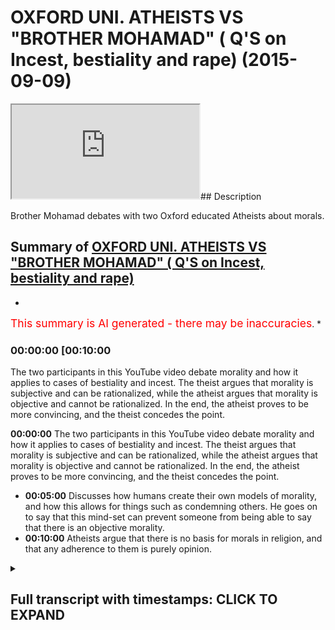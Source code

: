 # OXFORD UNI. ATHEISTS VS "BROTHER MOHAMAD" ( Q'S on Incest, bestiality and rape) (2015-09-09)

<iframe loading='lazy' src='https://www.youtube.com/embed/7cp4IKRrDK8'></iframe>## Description

Brother Mohamad debates with two Oxford educated Atheists about morals.

## Summary of [OXFORD UNI. ATHEISTS VS "BROTHER MOHAMAD" ( Q'S on Incest, bestiality and rape)](https://www.youtube.com/watch?v=7cp4IKRrDK8)

*

<span style="color:red; font-size:125%">This summary is AI generated - there may be inaccuracies</span>. [](/)*

### <a onclick="modifyYTiframeseektime('600')">00:00:00 [00:10:00</a>

The two participants in this YouTube video debate morality and how it applies to cases of bestiality and incest. The theist argues that morality is subjective and can be rationalized, while the atheist argues that morality is objective and cannot be rationalized. In the end, the atheist proves to be more convincing, and the theist concedes the point.

**<a onclick="modifyYTiframeseektime('0')">00:00:00</a>** The two participants in this YouTube video debate morality and how it applies to cases of bestiality and incest. The theist argues that morality is subjective and can be rationalized, while the atheist argues that morality is objective and cannot be rationalized. In the end, the atheist proves to be more convincing, and the theist concedes the point.

* **<a onclick="modifyYTiframeseektime('300')">00:05:00</a>** Discusses how humans create their own models of morality, and how this allows for things such as condemning others. He goes on to say that this mind-set can prevent someone from being able to say that there is an objective morality.
* **<a onclick="modifyYTiframeseektime('600')">00:10:00</a>** Atheists argue that there is no basis for morals in religion, and that any adherence to them is purely opinion.

<details><summary><h2>Full transcript with timestamps: CLICK TO EXPAND</h2></summary>

<a onclick="modifyYTiframeseektime('7)')">0:00:07 absolute loyalty cannot set to exist</a>
<a onclick="modifyYTiframeseektime('11)')">0:00:11 unless one believes in an all-knowing</a>
<a onclick="modifyYTiframeseektime('13)')">0:00:13 entity that dictates such truth that is</a>
<a onclick="modifyYTiframeseektime('18)')">0:00:18 because there is no social equivalent to</a>
<a onclick="modifyYTiframeseektime('20)')">0:00:20 sale the scientific method so you can't</a>
<a onclick="modifyYTiframeseektime('23)')">0:00:23 for example put morals under the</a>
<a onclick="modifyYTiframeseektime('25)')">0:00:25 microscope</a>
<a onclick="modifyYTiframeseektime('26)')">0:00:26 while ahora the suspect the two also</a>
<a onclick="modifyYTiframeseektime('29)')">0:00:29 educated in hated Michael who is</a>
<a onclick="modifyYTiframeseektime('33)')">0:00:33 studying Arabic and Islamic studies at</a>
<a onclick="modifyYTiframeseektime('37)')">0:00:37 Oxford University is going to Jordan</a>
<a onclick="modifyYTiframeseektime('39)')">0:00:39 today or tomorrow it's after Saturday</a>
<a onclick="modifyYTiframeseektime('42)')">0:00:42 and so he's going to immerse himself in</a>
<a onclick="modifyYTiframeseektime('44)')">0:00:44 an arabic-speaking country he's an</a>
<a onclick="modifyYTiframeseektime('46)')">0:00:46 atheist I'm a theist I believe in God he</a>
<a onclick="modifyYTiframeseektime('48)')">0:00:48 doesn't believe in God in this</a>
<a onclick="modifyYTiframeseektime('49)')">0:00:49 discussion we're gonna try and see which</a>
<a onclick="modifyYTiframeseektime('51)')">0:00:51 one makes more sense we're trying fish</a>
<a onclick="modifyYTiframeseektime('53)')">0:00:53 out of these arguments and so the first</a>
<a onclick="modifyYTiframeseektime('55)')">0:00:55 thing I will ask you if you say yeah</a>
<a onclick="modifyYTiframeseektime('61)')">0:01:01 ultimate truth actually as I say no it's</a>
<a onclick="modifyYTiframeseektime('66)')">0:01:06 not I can't say that not true and I like</a>
<a onclick="modifyYTiframeseektime('70)')">0:01:10 how you set me up there but again I hope</a>
<a onclick="modifyYTiframeseektime('74)')">0:01:14 I prove to you the view but generally</a>
<a onclick="modifyYTiframeseektime('77)')">0:01:17 I've come up with is my freedom to say</a>
<a onclick="modifyYTiframeseektime('78)')">0:01:18 broadly across the spectrum you consent</a>
<a onclick="modifyYTiframeseektime('80)')">0:01:20 is implementable really important I'm</a>
<a onclick="modifyYTiframeseektime('84)')">0:01:24 just because what you're saying is a bit</a>
<a onclick="modifyYTiframeseektime('86)')">0:01:26 of attempt intended to play and I want</a>
<a onclick="modifyYTiframeseektime('87)')">0:01:27 to come back to the core so you're</a>
<a onclick="modifyYTiframeseektime('90)')">0:01:30 saying that because I listened to you</a>
<a onclick="modifyYTiframeseektime('92)')">0:01:32 carefully I don't want to lose this</a>
<a onclick="modifyYTiframeseektime('93)')">0:01:33 point you said that something is</a>
<a onclick="modifyYTiframeseektime('94)')">0:01:34 rationalizing oh you can rationalize it</a>
<a onclick="modifyYTiframeseektime('96)')">0:01:36 and it's prescriptive and then you can</a>
<a onclick="modifyYTiframeseektime('99)')">0:01:39 move forward with that as a subjective</a>
<a onclick="modifyYTiframeseektime('100)')">0:01:40 rerunning you said back as a strong</a>
<a onclick="modifyYTiframeseektime('103)')">0:01:43 subjective perception as a strong</a>
<a onclick="modifyYTiframeseektime('104)')">0:01:44 subjective you've just described</a>
<a onclick="modifyYTiframeseektime('106)')">0:01:46 narcissism</a>
<a onclick="modifyYTiframeseektime('109)')">0:01:49 scribed not season it is rationalize</a>
<a onclick="modifyYTiframeseektime('113)')">0:01:53 abou in the mind of Marcy's and is</a>
<a onclick="modifyYTiframeseektime('115)')">0:01:55 prescriptive against the Jews so is it</a>
<a onclick="modifyYTiframeseektime('118)')">0:01:58 okay for Hitler to do what he did</a>
<a onclick="modifyYTiframeseektime('120)')">0:02:00 well that's what we have competing ideas</a>
<a onclick="modifyYTiframeseektime('123)')">0:02:03 about morality but it's okay I would say</a>
<a onclick="modifyYTiframeseektime('130)')">0:02:10 no but why not well because I have a</a>
<a onclick="modifyYTiframeseektime('133)')">0:02:13 different I believe I have more</a>
<a onclick="modifyYTiframeseektime('134)')">0:02:14 convincing idea when Rama to come so</a>
<a onclick="modifyYTiframeseektime('137)')">0:02:17 subjective morality versus subjective</a>
<a onclick="modifyYTiframeseektime('138)')">0:02:18 mind but both of them are crushing the</a>
<a onclick="modifyYTiframeseektime('140)')">0:02:20 lies that were both from prescriptive I</a>
<a onclick="modifyYTiframeseektime('141)')">0:02:21 would say none of it - one is</a>
<a onclick="modifyYTiframeseektime('143)')">0:02:23 International high school</a>
<a onclick="modifyYTiframeseektime('144)')">0:02:24 why not because they despise the minds</a>
<a onclick="modifyYTiframeseektime('146)')">0:02:26 they well regard that they want keeping</a>
<a onclick="modifyYTiframeseektime('149)')">0:02:29 in regard people's autonomy and so I</a>
<a onclick="modifyYTiframeseektime('151)')">0:02:31 have to keep it does that have certain</a>
<a onclick="modifyYTiframeseektime('152)')">0:02:32 so that ask me that's my own but no but</a>
<a onclick="modifyYTiframeseektime('154)')">0:02:34 you've said that you have to keep you</a>
<a onclick="modifyYTiframeseektime('155)')">0:02:35 just put something in there you</a>
<a onclick="modifyYTiframeseektime('156)')">0:02:36 superimpose that liberal principle is</a>
<a onclick="modifyYTiframeseektime('158)')">0:02:38 that has to keep himself into</a>
<a onclick="modifyYTiframeseektime('160)')">0:02:40 considerations people people autonomy</a>
<a onclick="modifyYTiframeseektime('162)')">0:02:42 and yeah yeah this is the harm principle</a>
<a onclick="modifyYTiframeseektime('163)')">0:02:43 Jase mill right and on liberty has wrote</a>
<a onclick="modifyYTiframeseektime('166)')">0:02:46 a book and he said you know so long as</a>
<a onclick="modifyYTiframeseektime('167)')">0:02:47 you're not harming anyone else do what</a>
<a onclick="modifyYTiframeseektime('169)')">0:02:49 you wanna do I mean in a nutshell really</a>
<a onclick="modifyYTiframeseektime('171)')">0:02:51 this this for the camera but middle</a>
<a onclick="modifyYTiframeseektime('174)')">0:02:54 isn't of the same sort of in this</a>
<a onclick="modifyYTiframeseektime('176)')">0:02:56 particular I mean you've caught the hum</a>
<a onclick="modifyYTiframeseektime('178)')">0:02:58 principle so what I'm saying to you know</a>
<a onclick="modifyYTiframeseektime('179)')">0:02:59 they're completely different I mean if</a>
<a onclick="modifyYTiframeseektime('181)')">0:03:01 I'm saying this is completely against</a>
<a onclick="modifyYTiframeseektime('183)')">0:03:03 Kansas idea</a>
<a onclick="modifyYTiframeseektime('186)')">0:03:06 okay actually it's not completely</a>
<a onclick="modifyYTiframeseektime('189)')">0:03:09 against it but that's another because</a>
<a onclick="modifyYTiframeseektime('190)')">0:03:10 you know so if you were to say for</a>
<a onclick="modifyYTiframeseektime('192)')">0:03:12 example the greatest benefit in a gang</a>
<a onclick="modifyYTiframeseektime('196)')">0:03:16 rape from by the gang rapers overwhelms</a>
<a onclick="modifyYTiframeseektime('199)')">0:03:19 out the person victim personal economy</a>
<a onclick="modifyYTiframeseektime('203)')">0:03:23 which is a liberal principle it's a</a>
<a onclick="modifyYTiframeseektime('205)')">0:03:25 liberal principle you get that one okay</a>
<a onclick="modifyYTiframeseektime('207)')">0:03:27 so how can you put your subjective</a>
<a onclick="modifyYTiframeseektime('209)')">0:03:29 liberal principle onto in there as if a</a>
<a onclick="modifyYTiframeseektime('211)')">0:03:31 subjective reality I'm not saying as</a>
<a onclick="modifyYTiframeseektime('214)')">0:03:34 injected I'm just saying it's some</a>
<a onclick="modifyYTiframeseektime('215)')">0:03:35 compelling to the point I can say the</a>
<a onclick="modifyYTiframeseektime('219)')">0:03:39 same thing about it's like but a</a>
<a onclick="modifyYTiframeseektime('222)')">0:03:42 dissolute and you convince people with</a>
<a onclick="modifyYTiframeseektime('224)')">0:03:44 that no but I can say the same thing</a>
<a onclick="modifyYTiframeseektime('225)')">0:03:45 about Judaism and Hinduism an indica set</a>
<a onclick="modifyYTiframeseektime('227)')">0:03:47 when the point is it's all subject and</a>
<a onclick="modifyYTiframeseektime('229)')">0:03:49 we can you see how life become so hard</a>
<a onclick="modifyYTiframeseektime('231)')">0:03:51 yeah to it can you see how it is this is</a>
<a onclick="modifyYTiframeseektime('233)')">0:03:53 why one of his colleagues also</a>
<a onclick="modifyYTiframeseektime('234)')">0:03:54 University Michael is more to do with</a>
<a onclick="modifyYTiframeseektime('237)')">0:03:57 social sciences of his buddies for</a>
<a onclick="modifyYTiframeseektime('239)')">0:03:59 Islamic studies and studying physics at</a>
<a onclick="modifyYTiframeseektime('245)')">0:04:05 Oxford so it's a bit more the twist the</a>
<a onclick="modifyYTiframeseektime('247)')">0:04:07 scientific edge to it</a>
<a onclick="modifyYTiframeseektime('249)')">0:04:09 he's also an atheist we're gonna go</a>
<a onclick="modifyYTiframeseektime('251)')">0:04:11 through some of the arguments for and</a>
<a onclick="modifyYTiframeseektime('253)')">0:04:13 against a deity so would you say is a</a>
<a onclick="modifyYTiframeseektime('256)')">0:04:16 post modernist think it's back yeah this</a>
<a onclick="modifyYTiframeseektime('257)')">0:04:17 bestiality and man haven't sessions for</a>
<a onclick="modifyYTiframeseektime('259)')">0:04:19 some new land horse or donkey</a>
<a onclick="modifyYTiframeseektime('263)')">0:04:23 okay did you say that it's wrong</a>
<a onclick="modifyYTiframeseektime('265)')">0:04:25 ultimately by altering the action you're</a>
<a onclick="modifyYTiframeseektime('269)')">0:04:29 asking me objectively yeah objectively</a>
<a onclick="modifyYTiframeseektime('271)')">0:04:31 no that's the reasoning for that is that</a>
<a onclick="modifyYTiframeseektime('276)')">0:04:36 it's not for me when you take me</a>
<a onclick="modifyYTiframeseektime('280)')">0:04:40 objective you mean effectively</a>
<a onclick="modifyYTiframeseektime('281)')">0:04:41 definitely done it's externally verses</a>
<a onclick="modifyYTiframeseektime('284)')">0:04:44 written in the code of the perspective</a>
<a onclick="modifyYTiframeseektime('286)')">0:04:46 saying about well I'm saying it's not</a>
<a onclick="modifyYTiframeseektime('289)')">0:04:49 it's unchangeable something else is</a>
<a onclick="modifyYTiframeseektime('290)')">0:04:50 definitely a true statement</a>
<a onclick="modifyYTiframeseektime('292)')">0:04:52 it's a next one it's and it would still</a>
<a onclick="modifyYTiframeseektime('294)')">0:04:54 be a true saying even if there was no</a>
<a onclick="modifyYTiframeseektime('295)')">0:04:55 community yeah but it's a true statement</a>
<a onclick="modifyYTiframeseektime('301)')">0:05:01 I say it's a true statement to say that</a>
<a onclick="modifyYTiframeseektime('302)')">0:05:02 this report about animal is the wrong</a>
<a onclick="modifyYTiframeseektime('306)')">0:05:06 thickness would you say buzzer Oh degree</a>
<a onclick="modifyYTiframeseektime('307)')">0:05:07 that is a wrong thing but not the same</a>
<a onclick="modifyYTiframeseektime('310)')">0:05:10 reasoning and grinding gee well you</a>
<a onclick="modifyYTiframeseektime('312)')">0:05:12 can't hire a Zappos problem mate here's</a>
<a onclick="modifyYTiframeseektime('314)')">0:05:14 the hitting just because I'm opposed to</a>
<a onclick="modifyYTiframeseektime('316)')">0:05:16 - in the sense that I do not believe</a>
<a onclick="modifyYTiframeseektime('319)')">0:05:19 there's an absolute truth no absolute</a>
<a onclick="modifyYTiframeseektime('322)')">0:05:22 truth about - Jack well I mean it's like</a>
<a onclick="modifyYTiframeseektime('325)')">0:05:25 it just because I can't I can call I can</a>
<a onclick="modifyYTiframeseektime('328)')">0:05:28 so allow a lot of things because the</a>
<a onclick="modifyYTiframeseektime('329)')">0:05:29 reason is so they're pinyin and fluffy</a>
<a onclick="modifyYTiframeseektime('330)')">0:05:30 no no it doesn't mean nothing</a>
<a onclick="modifyYTiframeseektime('332)')">0:05:32 what does it mean it just means that I</a>
<a onclick="modifyYTiframeseektime('334)')">0:05:34 can't say it's hundred percent tricky</a>
<a onclick="modifyYTiframeseektime('336)')">0:05:36 and more likely when you're saying carbs</a>
<a onclick="modifyYTiframeseektime('337)')">0:05:37 that let me just see if I were right so</a>
<a onclick="modifyYTiframeseektime('338)')">0:05:38 you're saying in common sense this one</a>
<a onclick="modifyYTiframeseektime('340)')">0:05:40 because your post oneness but you can</a>
<a onclick="modifyYTiframeseektime('342)')">0:05:42 say all the balance probably my opinion</a>
<a onclick="modifyYTiframeseektime('343)')">0:05:43 this one no well it's been more than</a>
<a onclick="modifyYTiframeseektime('348)')">0:05:48 that so as a place more than 70 I had</a>
<a onclick="modifyYTiframeseektime('351)')">0:05:51 the idea that the one thing that to fill</a>
<a onclick="modifyYTiframeseektime('355)')">0:05:55 this world obviously I can't necessarily</a>
<a onclick="modifyYTiframeseektime('357)')">0:05:57 guarantee I'm even in okay that's a very</a>
<a onclick="modifyYTiframeseektime('360)')">0:06:00 horrible thing for me if you're denying</a>
<a onclick="modifyYTiframeseektime('364)')">0:06:04 that then it's a huge amount make</a>
<a onclick="modifyYTiframeseektime('367)')">0:06:07 you should ask at being an entity is</a>
<a onclick="modifyYTiframeseektime('370)')">0:06:10 all-knowing then you can't have ultimate</a>
<a onclick="modifyYTiframeseektime('373)')">0:06:13 truths it's as simple as that and going</a>
<a onclick="modifyYTiframeseektime('375)')">0:06:15 back to this moral question about you</a>
<a onclick="modifyYTiframeseektime('379)')">0:06:19 know I got into Sanjay yeah no question</a>
<a onclick="modifyYTiframeseektime('382)')">0:06:22 I have you answer responder there how I</a>
<a onclick="modifyYTiframeseektime('384)')">0:06:24 can just habit slice it how precise it I</a>
<a onclick="modifyYTiframeseektime('386)')">0:06:26 said I said she did I say to hit that</a>
<a onclick="modifyYTiframeseektime('388)')">0:06:28 did what he did it was in his moral</a>
<a onclick="modifyYTiframeseektime('390)')">0:06:30 intro or his belief yeah dictator sir to</a>
<a onclick="modifyYTiframeseektime('393)')">0:06:33 the people that you know he you know he</a>
<a onclick="modifyYTiframeseektime('396)')">0:06:36 wanted to kill the Jews he wanted to</a>
<a onclick="modifyYTiframeseektime('397)')">0:06:37 make himself he wanted to be completely</a>
<a onclick="modifyYTiframeseektime('400)')">0:06:40 you know the Aryan race in the face</a>
<a onclick="modifyYTiframeseektime('402)')">0:06:42 dominant in Germany etc etc and he</a>
<a onclick="modifyYTiframeseektime('405)')">0:06:45 wanted to do to be exterminated</a>
<a onclick="modifyYTiframeseektime('414)')">0:06:54 okay so you do that not probably to what</a>
<a onclick="modifyYTiframeseektime('418)')">0:06:58 you probably want you to say hundreds in</a>
<a onclick="modifyYTiframeseektime('420)')">0:07:00 and I'm gonna give you and for the</a>
<a onclick="modifyYTiframeseektime('423)')">0:07:03 future I do think it is one can find</a>
<a onclick="modifyYTiframeseektime('424)')">0:07:04 that I don't mean I can say objectively</a>
<a onclick="modifyYTiframeseektime('426)')">0:07:06 but so high as in like to unimaginable</a>
<a onclick="modifyYTiframeseektime('430)')">0:07:10 higher than the point you need that's</a>
<a onclick="modifyYTiframeseektime('432)')">0:07:12 Mickey okay I probably let me let me</a>
<a onclick="modifyYTiframeseektime('435)')">0:07:15 explain let me speak to this because</a>
<a onclick="modifyYTiframeseektime('437)')">0:07:17 that was that was it perfectly I mean</a>
<a onclick="modifyYTiframeseektime('440)')">0:07:20 I'm just</a>
<a onclick="modifyYTiframeseektime('440)')">0:07:20 for me it's so openly one because the</a>
<a onclick="modifyYTiframeseektime('443)')">0:07:23 need reason my basis working to for them</a>
<a onclick="modifyYTiframeseektime('445)')">0:07:25 so yeah the first thing is that you have</a>
<a onclick="modifyYTiframeseektime('448)')">0:07:28 to observe the universe around you I</a>
<a onclick="modifyYTiframeseektime('451)')">0:07:31 need to go through this or else you</a>
<a onclick="modifyYTiframeseektime('453)')">0:07:33 won't make sense</a>
<a onclick="modifyYTiframeseektime('454)')">0:07:34 occasionally I'm sorry I'll try and get</a>
<a onclick="modifyYTiframeseektime('456)')">0:07:36 through as possible so that everything</a>
<a onclick="modifyYTiframeseektime('459)')">0:07:39 comes from senses and for me everything</a>
<a onclick="modifyYTiframeseektime('462)')">0:07:42 come from our set up so Dean like I</a>
<a onclick="modifyYTiframeseektime('464)')">0:07:44 experience everything comes from it</a>
<a onclick="modifyYTiframeseektime('466)')">0:07:46 everything introduced in which I'm</a>
<a onclick="modifyYTiframeseektime('467)')">0:07:47 experience with my senses</a>
<a onclick="modifyYTiframeseektime('469)')">0:07:49 so he was someone with that without all</a>
<a onclick="modifyYTiframeseektime('470)')">0:07:50 five senses and they've got a brain so</a>
<a onclick="modifyYTiframeseektime('475)')">0:07:55 experience experiences only don't exist</a>
<a onclick="modifyYTiframeseektime('478)')">0:07:58 it's not they do exist our way we gain</a>
<a onclick="modifyYTiframeseektime('480)')">0:08:00 experiences and you can get experience</a>
<a onclick="modifyYTiframeseektime('483)')">0:08:03 without senses if someone doesn't have</a>
<a onclick="modifyYTiframeseektime('486)')">0:08:06 all five senses even beat them have the</a>
<a onclick="modifyYTiframeseektime('488)')">0:08:08 ability smells yeah yeah you can still</a>
<a onclick="modifyYTiframeseektime('491)')">0:08:11 you can still much they can think that</a>
<a onclick="modifyYTiframeseektime('493)')">0:08:13 they don't know anything about their</a>
<a onclick="modifyYTiframeseektime('494)')">0:08:14 windows so everything comes from our</a>
<a onclick="modifyYTiframeseektime('505)')">0:08:25 experience and when I think about that I</a>
<a onclick="modifyYTiframeseektime('508)')">0:08:28 mean everything including me I can't as</a>
<a onclick="modifyYTiframeseektime('513)')">0:08:33 a result not leaving any objective</a>
<a onclick="modifyYTiframeseektime('515)')">0:08:35 morality yeah</a>
<a onclick="modifyYTiframeseektime('516)')">0:08:36 I cannot condemn anything for someone</a>
<a onclick="modifyYTiframeseektime('518)')">0:08:38 does one there okay what I mean by that</a>
<a onclick="modifyYTiframeseektime('521)')">0:08:41 you could probably think of something</a>
<a onclick="modifyYTiframeseektime('522)')">0:08:42 you condemn me that is very if there's</a>
<a onclick="modifyYTiframeseektime('525)')">0:08:45 no there's nothing like nothing if the</a>
<a onclick="modifyYTiframeseektime('527)')">0:08:47 brain one person in the university</a>
<a onclick="modifyYTiframeseektime('529)')">0:08:49 there's only one person you hang on I'll</a>
<a onclick="modifyYTiframeseektime('531)')">0:08:51 explain how I can't go there's only one</a>
<a onclick="modifyYTiframeseektime('533)')">0:08:53 person who knew this for me</a>
<a onclick="modifyYTiframeseektime('535)')">0:08:55 that person cannot do anything and that</a>
<a onclick="modifyYTiframeseektime('538)')">0:08:58 has great ties to Liberty libertarian</a>
<a onclick="modifyYTiframeseektime('541)')">0:09:01 views comedy I did but the material</a>
<a onclick="modifyYTiframeseektime('543)')">0:09:03 views is subjective they up and that's</a>
<a onclick="modifyYTiframeseektime('545)')">0:09:05 likely to prescribe to seduce is that's</a>
<a onclick="modifyYTiframeseektime('547)')">0:09:07 no point of me not believing inject yes</a>
<a onclick="modifyYTiframeseektime('549)')">0:09:09 you're imposing down I mean you're</a>
<a onclick="modifyYTiframeseektime('551)')">0:09:11 saying this is this is what Michael look</a>
<a onclick="modifyYTiframeseektime('553)')">0:09:13 by the way it's just this is so it's</a>
<a onclick="modifyYTiframeseektime('554)')">0:09:14 very interesting because it's just it</a>
<a onclick="modifyYTiframeseektime('556)')">0:09:16 shows you the mind of to be honest with</a>
<a onclick="modifyYTiframeseektime('558)')">0:09:18 you socially constructed 21st century</a>
<a onclick="modifyYTiframeseektime('560)')">0:09:20 men whenever we talk to them about</a>
<a onclick="modifyYTiframeseektime('562)')">0:09:22 morals they always refer back to the</a>
<a onclick="modifyYTiframeseektime('564)')">0:09:24 Enlightenment all right</a>
<a onclick="modifyYTiframeseektime('565)')">0:09:25 Liberty a little television but what I'm</a>
<a onclick="modifyYTiframeseektime('567)')">0:09:27 talking about that we're talking about a</a>
<a onclick="modifyYTiframeseektime('568)')">0:09:28 world where models are completely</a>
<a onclick="modifyYTiframeseektime('570)')">0:09:30 subjective where human beings can make</a>
<a onclick="modifyYTiframeseektime('572)')">0:09:32 their own models and their own purpose</a>
<a onclick="modifyYTiframeseektime('574)')">0:09:34 and I can say even as you know as</a>
<a onclick="modifyYTiframeseektime('577)')">0:09:37 Richard Dawkins himself said so my</a>
<a onclick="modifyYTiframeseektime('590)')">0:09:50 question is having this kind of mind</a>
<a onclick="modifyYTiframeseektime('593)')">0:09:53 friend will stop you from being able to</a>
<a onclick="modifyYTiframeseektime('595)')">0:09:55 say that and you haven't said it yet but</a>
<a onclick="modifyYTiframeseektime('596)')">0:09:56 this is what we do</a>
<a onclick="modifyYTiframeseektime('599)')">0:09:59 you couldn't even say for example about</a>
<a onclick="modifyYTiframeseektime('601)')">0:10:01 you know killing a child or raping a</a>
<a onclick="modifyYTiframeseektime('603)')">0:10:03 child the babies</a>
<a onclick="modifyYTiframeseektime('604)')">0:10:04 kind of the same you know could you say</a>
<a onclick="modifyYTiframeseektime('606)')">0:10:06 that five hundred percent yeah no no no</a>
<a onclick="modifyYTiframeseektime('611)')">0:10:11 no it's close to a hundred senators</a>
<a onclick="modifyYTiframeseektime('613)')">0:10:13 assuming of course or there with Ryan</a>
<a onclick="modifyYTiframeseektime('616)')">0:10:16 and Michael</a>
<a onclick="modifyYTiframeseektime('617)')">0:10:17 whenever I sort of put them in a</a>
<a onclick="modifyYTiframeseektime('618)')">0:10:18 scenario they referred to Enlightenment</a>
<a onclick="modifyYTiframeseektime('621)')">0:10:21 ideas like liberalism</a>
<a onclick="modifyYTiframeseektime('623)')">0:10:23 in himself autonomy etc the problem was</a>
<a onclick="modifyYTiframeseektime('627)')">0:10:27 that is that liberalism like any of the</a>
<a onclick="modifyYTiframeseektime('629)')">0:10:29 human ideologies is actually unprovable</a>
<a onclick="modifyYTiframeseektime('631)')">0:10:31 objectively from an atheistic</a>
<a onclick="modifyYTiframeseektime('634)')">0:10:34 perspective which macrosse1 expected a</a>
<a onclick="modifyYTiframeseektime('636)')">0:10:36 bearing that in mind an atheist can't</a>
<a onclick="modifyYTiframeseektime('639)')">0:10:39 actually disprove any model</a>
<a onclick="modifyYTiframeseektime('642)')">0:10:42 to be objectively incorrect I want 80s</a>
<a onclick="modifyYTiframeseektime('646)')">0:10:46 to really pay attention to that point</a>
<a onclick="modifyYTiframeseektime('648)')">0:10:48 especially as it relates for example to</a>
<a onclick="modifyYTiframeseektime('650)')">0:10:50 criticizing religious people Muslims</a>
<a onclick="modifyYTiframeseektime('653)')">0:10:53 were tough it was the moon to put our</a>
<a onclick="modifyYTiframeseektime('654)')">0:10:54 head start or was a man but growing a</a>
<a onclick="modifyYTiframeseektime('656)')">0:10:56 bit they have no basis really to say</a>
<a onclick="modifyYTiframeseektime('659)')">0:10:59 that this is utterly wrong or absolutely</a>
<a onclick="modifyYTiframeseektime('661)')">0:11:01 wrong it would have no basis to do that</a>
<a onclick="modifyYTiframeseektime('664)')">0:11:04 in fact look I challenge any</a>
<a onclick="modifyYTiframeseektime('667)')">0:11:07 faithfulness to pick up on any of the</a>
<a onclick="modifyYTiframeseektime('670)')">0:11:10 morals of Islam or any of the other</a>
<a onclick="modifyYTiframeseektime('672)')">0:11:12 religions in fact and say that this is</a>
<a onclick="modifyYTiframeseektime('675)')">0:11:15 absolutely wrong you can't disprove</a>
<a onclick="modifyYTiframeseektime('678)')">0:11:18 religion like that no matter how much</a>
<a onclick="modifyYTiframeseektime('680)')">0:11:20 you say this is bad because it's morally</a>
<a onclick="modifyYTiframeseektime('683)')">0:11:23 unacceptable that's only gonna be your</a>
<a onclick="modifyYTiframeseektime('685)')">0:11:25 opinion now having said that we are very</a>
<a onclick="modifyYTiframeseektime('689)')">0:11:29 moral creatures and I want you to really</a>
<a onclick="modifyYTiframeseektime('691)')">0:11:31 think about it psychologically and</a>
<a onclick="modifyYTiframeseektime('692)')">0:11:32 physiologically we're moral creatures</a>
<a onclick="modifyYTiframeseektime('695)')">0:11:35 emotionally we're moral where did those</a>
<a onclick="modifyYTiframeseektime('697)')">0:11:37 morals come from how comes</a>
<a onclick="modifyYTiframeseektime('700)')">0:11:40 such Moors are so deeply rooted within</a>
<a onclick="modifyYTiframeseektime('703)')">0:11:43 us</a>
</details>
